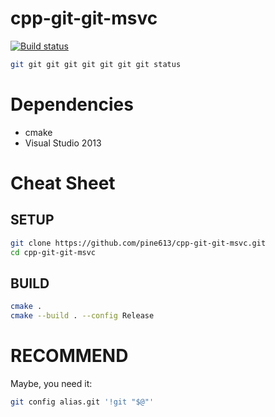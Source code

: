 # cpp-git-git-msvc

[![Build status](https://ci.appveyor.com/api/projects/status/wd833wjj0fledpge/branch/master?svg=true)](https://ci.appveyor.com/project/pine613/cpp-git-git-msvc/branch/master)

```bash
git git git git git git git git status
```

# Dependencies

* cmake
* Visual Studio 2013

# Cheat Sheet

## SETUP

```bash
git clone https://github.com/pine613/cpp-git-git-msvc.git
cd cpp-git-git-msvc
```

## BUILD

```bash
cmake .
cmake --build . --config Release
```

# RECOMMEND

Maybe, you need it:

```bash
git config alias.git '!git "$@"'
```
